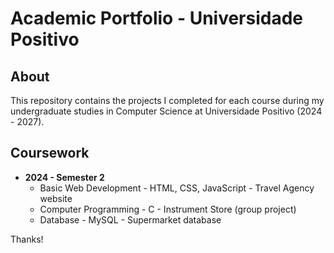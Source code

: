 # Academic Portfolio - Universidade Positivo

## About
This repository contains the projects I completed for each course during my undergraduate studies in Computer Science at Universidade Positivo (2024 - 2027).

## Coursework
- **2024 - Semester 2**
  - Basic Web Development - HTML, CSS, JavaScript - Travel Agency website
  - Computer Programming - C - Instrument Store (group project)
  - Database - MySQL - Supermarket database

Thanks!
